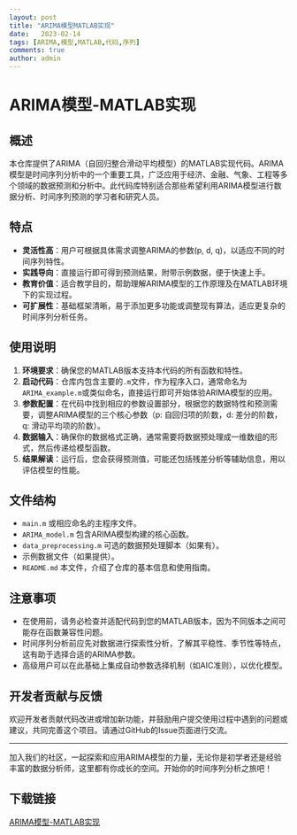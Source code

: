 ```yaml
---
layout: post
title: "ARIMA模型MATLAB实现"
date:   2023-02-14
tags: [ARIMA,模型,MATLAB,代码,序列]
comments: true
author: admin
---
```

# ARIMA模型-MATLAB实现

## 概述
本仓库提供了ARIMA（自回归整合滑动平均模型）的MATLAB实现代码。ARIMA模型是时间序列分析中的一个重要工具，广泛应用于经济、金融、气象、工程等多个领域的数据预测和分析中。此代码库特别适合那些希望利用ARIMA模型进行数据分析、时间序列预测的学习者和研究人员。

## 特点
- **灵活性高**：用户可根据具体需求调整ARIMA的参数(p, d, q)，以适应不同的时间序列特性。
- **实践导向**：直接运行即可得到预测结果，附带示例数据，便于快速上手。
- **教育价值**：适合教学目的，帮助理解ARIMA模型的工作原理及在MATLAB环境下的实现过程。
- **可扩展性**：基础框架清晰，易于添加更多功能或调整现有算法，适应更复杂的时间序列分析任务。

## 使用说明

1. **环境要求**：确保您的MATLAB版本支持本代码的所有函数和特性。
2. **启动代码**：仓库内包含主要的`.m`文件，作为程序入口，通常命名为`ARIMA_example.m`或类似命名，直接运行即可开始体验ARIMA模型的应用。
3. **参数配置**：在代码中找到相应的参数设置部分，根据您的数据特性和预测需要，调整ARIMA模型的三个核心参数（p: 自回归项的阶数，d: 差分的阶数，q: 滑动平均项的阶数）。
4. **数据输入**：确保你的数据格式正确，通常需要将数据预处理成一维数组的形式，然后传递给模型函数。
5. **结果解读**：运行后，您会获得预测值，可能还包括残差分析等辅助信息，用以评估模型的性能。

## 文件结构

- `main.m` 或相应命名的主程序文件。
- `ARIMA_model.m` 包含ARIMA模型构建的核心函数。
- `data_preprocessing.m` 可选的数据预处理脚本（如果有）。
- 示例数据文件（如果提供）。
- `README.md` 本文件，介绍了仓库的基本信息和使用指南。

## 注意事项
- 在使用前，请务必检查并适配代码到您的MATLAB版本，因为不同版本之间可能存在函数兼容性问题。
- 时间序列分析前应先对数据进行探索性分析，了解其平稳性、季节性等特点，这有助于选择合适的ARIMA参数。
- 高级用户可以在此基础上集成自动参数选择机制（如AIC准则），以优化模型。

## 开发者贡献与反馈
欢迎开发者贡献代码改进或增加新功能，并鼓励用户提交使用过程中遇到的问题或建议，共同完善这个项目。请通过GitHub的Issue页面进行交流。

---

加入我们的社区，一起探索和应用ARIMA模型的力量，无论你是初学者还是经验丰富的数据分析师，这里都有你成长的空间。开始你的时间序列分析之旅吧！

## 下载链接

[ARIMA模型-MATLAB实现](https://pan.quark.cn/s/c4c4a1b7a539)
